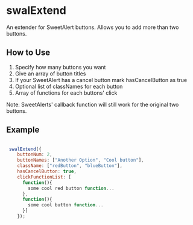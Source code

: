 # swalExtend

An extender for SweetAlert buttons. Allows you to add more than two buttons. 

## How to Use

1. Specify how many buttons you want
2. Give an array of button titles
3. If your SweetAlert has a cancel button mark hasCancelButton as true
4. Optional list of classNames for each button
5. Array of functions for each buttons' click

Note: SweetAlerts' callback function will still work for the original two buttons.

## Example
```javascript

 swalExtend({
    buttonNum: 2,
    buttonNames: ["Another Option", "Cool button"],
    className: ["redButton", "blueButton"],
    hasCancelButton: true,
    clickFunctionList: [ 
      function(){
        some cool red button function...
      }, 
      function(){
        some cool button function...
      }]
    });
